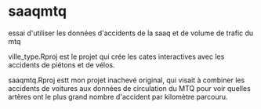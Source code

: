 # saaqmtq
essai d'utiliser les données d'accidents de la saaq et de volume de trafic  du mtq

ville_type.Rproj est le projet qui crée les cates interactives avec les accidents de piétons et de vélos.

saaqmtq.Rproj estt mon projet inachevé original, qui visait à combiner les accidents de voitures aux données de circulation du MTQ pour voir quelles artères ont le plus grand nombre d'accident par kilomètre parcouru.  
